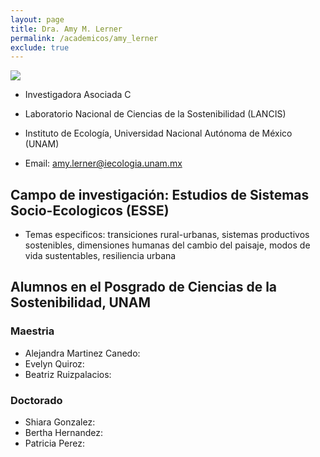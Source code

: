 ```yaml
---
layout: page
title: Dra. Amy M. Lerner
permalink: /academicos/amy_lerner
exclude: true
---
```


<img src="https://raw.githubusercontent.com/sostenibilidad-unam/sostenibilidad-unam.github.io/master/assets/xochi1.jpeg">


- Investigadora Asociada C

- Laboratorio Nacional de Ciencias de la Sostenibilidad (LANCIS)

- Instituto de Ecología, Universidad Nacional Autónoma de México (UNAM) 

- Email: amy.lerner@iecologia.unam.mx


## Campo de investigación: Estudios de Sistemas Socio-Ecologicos (ESSE)

- Temas especificos: transiciones rural-urbanas, sistemas productivos sostenibles, dimensiones humanas del cambio del paisaje, modos de vida sustentables, resiliencia urbana

## Alumnos en el Posgrado de Ciencias de la Sostenibilidad, UNAM

### Maestria

- Alejandra Martinez Canedo: 
- Evelyn Quiroz:
- Beatriz Ruizpalacios:

### Doctorado

- Shiara Gonzalez: 
- Bertha Hernandez: 
- Patricia Perez: 


